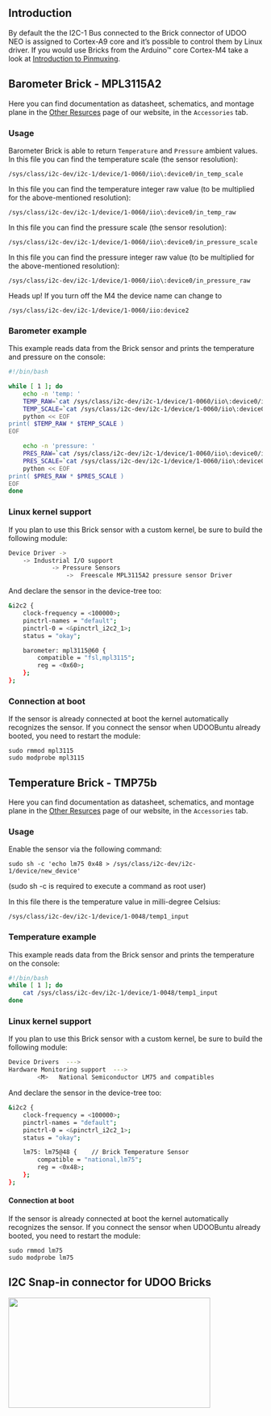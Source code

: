 ## Introduction

By default the the I2C-1 Bus connected to the Brick connector of UDOO NEO is assigned to Cortex-A9 core and it’s possible to control them by Linux driver. If you would use Bricks from the Arduino&trade; core Cortex-M4 take a look at [Introduction to Pinmuxing](!Cookbook_Linux/Device_Tree_Editor).

## Barometer Brick - MPL3115A2

Here you can find documentation as datasheet, schematics, and montage plane in the [Other Resurces](http://www.udoo.org/other-resources/) page of our website, in the `Accessories` tab.

### Usage
Barometer Brick is able to return `Temperature` and `Pressure` ambient values.  
In this file you can find the temperature scale (the sensor resolution):

    /sys/class/i2c-dev/i2c-1/device/1-0060/iio\:device0/in_temp_scale

In this file you can find the temperature integer raw value (to be multiplied for the above-mentioned resolution):

    /sys/class/i2c-dev/i2c-1/device/1-0060/iio\:device0/in_temp_raw

In this file you can find the pressure scale (the sensor resolution):

    /sys/class/i2c-dev/i2c-1/device/1-0060/iio\:device0/in_pressure_scale

In this file you can find the pressure integer raw value (to be multiplied for the above-mentioned resolution):

    /sys/class/i2c-dev/i2c-1/device/1-0060/iio\:device0/in_pressure_raw

<span class="label label-warning">Heads up!</span> If you turn off the M4 the device name can change to

    /sys/class/i2c-dev/i2c-1/device/1-0060/iio:device2

### Barometer example
This example reads data from the Brick sensor and prints the temperature and pressure on the console:
``` bash
#!/bin/bash

while [ 1 ]; do
    echo -n 'temp: '
    TEMP_RAW=`cat /sys/class/i2c-dev/i2c-1/device/1-0060/iio\:device0/in_temp_raw`
    TEMP_SCALE=`cat /sys/class/i2c-dev/i2c-1/device/1-0060/iio\:device0/in_temp_scale`
    python << EOF
print( $TEMP_RAW * $TEMP_SCALE )
EOF

    echo -n 'pressure: '
    PRES_RAW=`cat /sys/class/i2c-dev/i2c-1/device/1-0060/iio\:device0/in_pressure_raw`
    PRES_SCALE=`cat /sys/class/i2c-dev/i2c-1/device/1-0060/iio\:device0/in_pressure_scale`
    python << EOF
print( $PRES_RAW * $PRES_SCALE )
EOF
done
```

### Linux kernel support
If you plan to use this Brick sensor with a custom kernel, be sure to build the following module:
``` bash
Device Driver ->
    -> Industrial I/O support
            -> Pressure Sensors
                ->  Freescale MPL3115A2 pressure sensor Driver    
```

And declare the sensor in the device-tree too:
``` bash
&i2c2 {
    clock-frequency = <100000>;
    pinctrl-names = "default";
    pinctrl-0 = <&pinctrl_i2c2_1>;
    status = "okay";

    barometer: mpl3115@60 {
        compatible = "fsl,mpl3115";
        reg = <0x60>;
    };
};
```

### Connection at boot
If the sensor is already connected at boot the kernel automatically recognizes the sensor. If you connect the sensor when UDOOBuntu already booted, you need to restart the module:

    sudo rmmod mpl3115
    sudo modprobe mpl3115


## Temperature Brick - TMP75b

Here you can find documentation as datasheet, schematics, and montage plane in the [Other Resurces](http://www.udoo.org/other-resources/) page of our website, in the `Accessories` tab.

### Usage
Enable the sensor via the following command:

    sudo sh -c 'echo lm75 0x48 > /sys/class/i2c-dev/i2c-1/device/new_device'

(sudo sh -c is required to execute a command as root user)

In this file there is the temperature value in milli-degree Celsius:

    /sys/class/i2c-dev/i2c-1/device/1-0048/temp1_input


### Temperature example
This example reads data from the Brick sensor and prints the temperature on the console:
``` bash
#!/bin/bash
while [ 1 ]; do
    cat /sys/class/i2c-dev/i2c-1/device/1-0048/temp1_input
done
```


### Linux kernel support
If you plan to use this Brick sensor with a custom kernel, be sure to build the following module:
``` bash
Device Drivers  --->
Hardware Monitoring support  --->
        <M>   National Semiconductor LM75 and compatibles
```

And declare the sensor in the device-tree too:
``` bash
&i2c2 {
    clock-frequency = <100000>;
    pinctrl-names = "default";
    pinctrl-0 = <&pinctrl_i2c2_1>;
    status = "okay";

    lm75: lm75@48 {    // Brick Temperature Sensor
  		compatible = "national,lm75";
  		reg = <0x48>;
  	};
};
```

#### Connection at boot
If the sensor is already connected at boot the kernel automatically recognizes the sensor. If you connect the sensor when UDOOBuntu already booted, you need to restart the module:

    sudo rmmod lm75
    sudo modprobe lm75


## I2C Snap-in connector for UDOO Bricks

<img style="width:400px; height:218px" src="../img/gionji/DOCS_i2c_channels.JPG">
